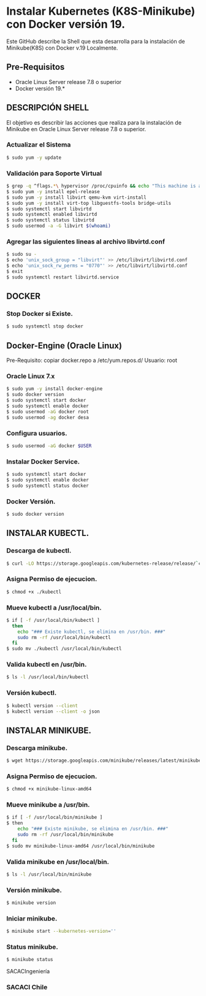 # Instalar Kubernetes (K8S-Minikube) con Docker versión 19.

Este GitHub describe la Shell que esta desarrolla para la instalación de Minikube(K8S) con Docker v.19 Localmente.

## Pre-Requisitos
* Oracle Linux Server release 7.8 o superior
* Docker versión 19.* 

## DESCRIPCIÓN SHELL

El objetivo es describir las acciones que realiza para la instalación de Minikube en Oracle Linux Server release 7.8 o superior.

### Actualizar el  Sistema
```sh
$ sudo yum -y update
```
### Validación para Soporte Virtual
```sh
$ grep -q ^flags.*\ hypervisor /proc/cpuinfo && echo "This machine is a VM"
$ sudo yum -y install epel-release
$ sudo yum -y install libvirt qemu-kvm virt-install 
$ sudo yum -y install virt-top libguestfs-tools bridge-utils
$ sudo systemctl start libvirtd
$ sudo systemctl enabled libvirtd
$ sudo systemctl status libvirtd
$ sudo usermod -a -G libvirt $(whoami)
```
### Agregar las siguientes lineas al archivo libvirtd.conf
```sh
$ sudo su -
$ echo 'unix_sock_group = "libvirt"' >> /etc/libvirt/libvirtd.conf
$ echo 'unix_sock_rw_perms = "0770"' >> /etc/libvirt/libvirtd.conf
$ exit
$ sudo systemctl restart libvirtd.service
```
## DOCKER
### Stop Docker si Existe.
```sh
$ sudo systemctl stop docker
```
## Docker-Engine (Oracle Linux)
Pre-Requisito: copiar docker.repo a /etc/yum.repos.d/
Usuario: root
### Oracle Linux 7.x
```sh
$ sudo yum -y install docker-engine
$ sudo docker version
$ sudo systemctl start docker
$ sudo systemctl enable docker
$ sudo usermod -aG docker root
$ sudo usermod -ag docker desa
```
### Configura usuarios.
```sh
$ sudo usermod -aG docker $USER
```
### Instalar Docker Service.
```sh
$ sudo systemctl start docker
$ sudo systemctl enable docker
$ sudo systemctl status docker
```
### Docker Versión.
```sh
$ sudo docker version
```
## INSTALAR KUBECTL.
### Descarga de kubectl.
```sh
$ curl -LO https://storage.googleapis.com/kubernetes-release/release/`curl -s https://storage.googleapis.com/kubernetes-release/release/stable.txt`/bin/linux/amd64/kubectl
```
### Asigna Permiso de ejecucion.
```sh
$ chmod +x ./kubectl
```
### Mueve kubectl a /usr/local/bin.
```sh
$ if [ -f /usr/local/bin/kubectl ]
  then
    echo "### Existe kubectl, se elimina en /usr/bin. ###"
    sudo rm -rf /usr/local/bin/kubectl
  fi
$ sudo mv ./kubectl /usr/local/bin/kubectl
```
### Valida kubectl en /usr/bin.
```sh
$ ls -l /usr/local/bin/kubectl
```
### Versión kubectl.
```sh
$ kubectl version --client
$ kubectl version --client -o json
```
## INSTALAR MINIKUBE.
### Descarga minikube.
```sh
$ wget https://storage.googleapis.com/minikube/releases/latest/minikube-linux-amd64
```
### Asigna Permiso de ejecucion.
```sh
$ chmod +x minikube-linux-amd64
```
### Mueve minikube a /usr/bin.
```sh
$ if [ -f /usr/local/bin/minikube ]
$ then
    echo "### Existe minikube, se elimina en /usr/bin. ###"
    sudo rm -rf /usr/local/bin/minikube
  fi
$ sudo mv minikube-linux-amd64 /usr/local/bin/minikube
```
### Valida minikube en /usr/local/bin.
```sh
$ ls -l /usr/local/bin/minikube
```
### Versión minikube.
```sh
$ minikube version
```
### Iniciar  minikube.
```sh
$ minikube start --kubernetes-version=''
```
### Status minikube.
```sh
$ minikube status
```

SACACIngeniería

### SACACI Chile

